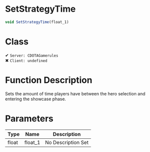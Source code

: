# SetStrategyTime
```js	
void SetStrategyTime(float_1)
```
# Class
✔ `Server: CDOTAGamerules`  
✖ `Client: undefined`  

# Function Description
Sets the amount of time players have between the hero selection and entering the showcase phase.
# Parameters
Type|Name|Description
--|--|--
float|float_1|No Description Set
